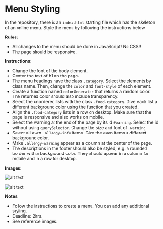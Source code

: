 # Menu Styling 
In the repository, there is an `index.html` starting file which has the skeleton of an online menu. Style the menu by following the instructions below. 

**Rules**: 
* All changes to the menu should be done in JavaScript! No CSS!!
* The page should be responsive.

**Instructions**: 
* Change the font of the body element. 
* Center the text of h1 on the page.
* The menu headings have the class `.category`. Select the elements by class name. Then, change the `color` and `font-style` of each element. 
* Create a function named `colorGenerator` that returns a random color. The returned color should also include transparency.
* Select the unordered lists with the class `.food-category`. Give each list a different background color using the function that you created. 
* Align the `.food-category` lists in a row on desktop. Make sure that the page is responsive and also works on mobile.
* Select the warning at the end of the page by its id `#warning`. Select the id without using `querySelector`. Change the size and font of `.warning`.
* Select all _even_ `.allergy-info` items. Give the even items a different background color.
* Make `.allergy-warning` appear as a column at the center of the page.
* The descriptions in the footer should also be styled, e.g. a rounded border with a background color. They should appear in a column for mobile and in a row for desktop.

**Images**:

![alt text](./images/menu-mobile.png "Mobile Menu")

![alt text](./images/menu-desktop.png "Mobile Menu")

**Notes**:
* Follow the instructions to create a menu. You can add any additional styling. 
* Deadline: 2hrs.
* See reference images.